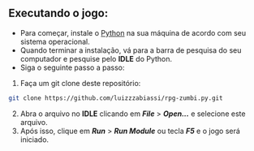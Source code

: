 ## Executando o jogo:
- Para começar, instale o [Python](https://www.python.org/downloads/) na sua máquina de acordo com seu sistema operacional.
- Quando terminar a instalação, vá para a barra de pesquisa do seu computador e pesquise pelo **IDLE** do Python.
- Siga o seguinte passo a passo:

1. Faça um git clone deste repositório:
```bash
git clone https://github.com/luizzzabiassi/rpg-zumbi.py.git
```
2. Abra o arquivo no **IDLE** clicando em **_File_** > **_Open..._** e selecione este arquivo.
3. Após isso, clique em **_Run_** > **_Run Module_** ou tecla **_F5_** e o jogo será iniciado.
